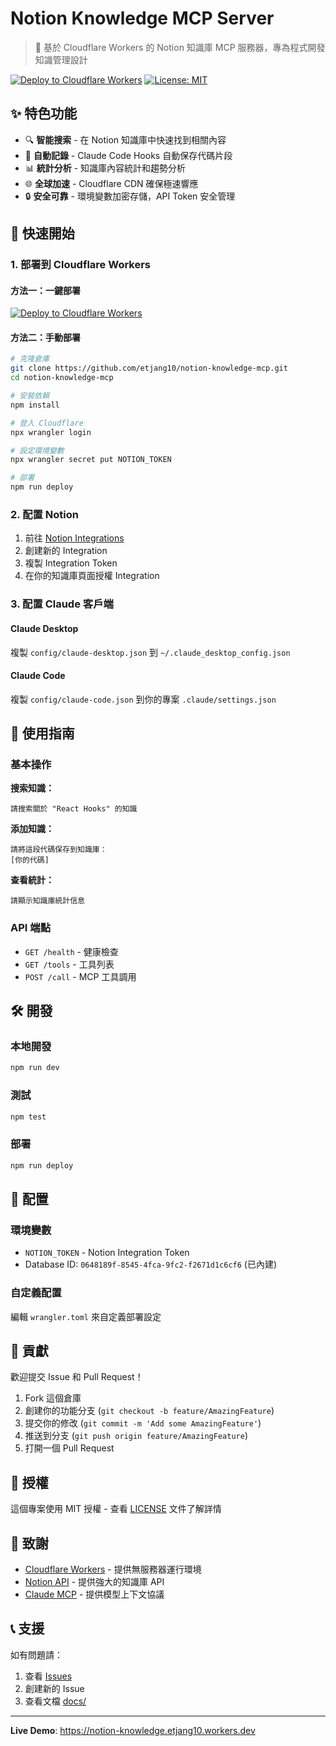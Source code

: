 # Notion Knowledge MCP Server

> 🚀 基於 Cloudflare Workers 的 Notion 知識庫 MCP 服務器，專為程式開發知識管理設計

[![Deploy to Cloudflare Workers](https://deploy.workers.cloudflare.com/button)](https://deploy.workers.cloudflare.com/?url=https://github.com/etjang10/notion-knowledge-mcp)
[![License: MIT](https://img.shields.io/badge/License-MIT-yellow.svg)](https://opensource.org/licenses/MIT)

## ✨ 特色功能

- 🔍 **智能搜索** - 在 Notion 知識庫中快速找到相關內容
- 📝 **自動記錄** - Claude Code Hooks 自動保存代碼片段
- 📊 **統計分析** - 知識庫內容統計和趨勢分析
- 🌐 **全球加速** - Cloudflare CDN 確保極速響應
- 🔒 **安全可靠** - 環境變數加密存儲，API Token 安全管理

## 🚀 快速開始

### 1. 部署到 Cloudflare Workers

#### 方法一：一鍵部署
[![Deploy to Cloudflare Workers](https://deploy.workers.cloudflare.com/button)](https://deploy.workers.cloudflare.com/?url=https://github.com/etjang10/notion-knowledge-mcp)

#### 方法二：手動部署
```bash
# 克隆倉庫
git clone https://github.com/etjang10/notion-knowledge-mcp.git
cd notion-knowledge-mcp

# 安裝依賴
npm install

# 登入 Cloudflare
npx wrangler login

# 設定環境變數
npx wrangler secret put NOTION_TOKEN

# 部署
npm run deploy
```

### 2. 配置 Notion

1. 前往 [Notion Integrations](https://www.notion.so/my-integrations)
2. 創建新的 Integration
3. 複製 Integration Token
4. 在你的知識庫頁面授權 Integration

### 3. 配置 Claude 客戶端

#### Claude Desktop
複製 `config/claude-desktop.json` 到 `~/.claude_desktop_config.json`

#### Claude Code
複製 `config/claude-code.json` 到你的專案 `.claude/settings.json`

## 📖 使用指南

### 基本操作

**搜索知識：**
```
請搜索關於 "React Hooks" 的知識
```

**添加知識：**
```
請將這段代碼保存到知識庫：
[你的代碼]
```

**查看統計：**
```
請顯示知識庫統計信息
```

### API 端點

- `GET /health` - 健康檢查  
- `GET /tools` - 工具列表
- `POST /call` - MCP 工具調用

## 🛠️ 開發

### 本地開發
```bash
npm run dev
```

### 測試
```bash
npm test
```

### 部署
```bash
npm run deploy
```

## 📝 配置

### 環境變數
- `NOTION_TOKEN` - Notion Integration Token
- Database ID: `0648189f-8545-4fca-9fc2-f2671d1c6cf6` (已內建)

### 自定義配置
編輯 `wrangler.toml` 來自定義部署設定

## 🤝 貢獻

歡迎提交 Issue 和 Pull Request！

1. Fork 這個倉庫
2. 創建你的功能分支 (`git checkout -b feature/AmazingFeature`)
3. 提交你的修改 (`git commit -m 'Add some AmazingFeature'`)
4. 推送到分支 (`git push origin feature/AmazingFeature`)
5. 打開一個 Pull Request

## 📄 授權

這個專案使用 MIT 授權 - 查看 [LICENSE](LICENSE) 文件了解詳情

## 🙏 致謝

- [Cloudflare Workers](https://workers.cloudflare.com/) - 提供無服務器運行環境
- [Notion API](https://developers.notion.com/) - 提供強大的知識庫 API
- [Claude MCP](https://modelcontextprotocol.io/) - 提供模型上下文協議

## 📞 支援

如有問題請：
1. 查看 [Issues](https://github.com/etjang10/notion-knowledge-mcp/issues)
2. 創建新的 Issue
3. 查看文檔 [docs/](docs/)

---

**Live Demo**: https://notion-knowledge.etjang10.workers.dev
